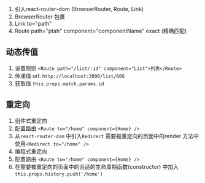 1. 引入react-router-dom (BrowserRouter, Route, Link)
2. BrowserRouter 包裹
3. Link to="path"
4. Route path="ptah" component="componentName" exact (精确匹配)

## 动态传值
1. 设置规则 `<Route path="/list/:id" component="List">列表</Route>`
2. 传递值 url: `http://localhost:3000/list/666`
3. 获取值 `this.props.match.params.id`

## 重定向
1. 组件式重定向
  1. 配置路由 `<Route to="/home" component={Home} />`
  2. 从`react-router-dom` 中引入`Redirect` 需要被重定向的页面中的render 方法中使用`<Redirect to="/home" />`
2. 编程式重定向
  1. 配置路由 `<Route to="/home" component={Home} />`
  2. 在需要被重定向的页面中的合适的生命周期函数(constructor) 中加入`this.props.history.push('/home')`